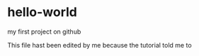 # hello-world
my first project on github

This file hast been edited by me because the tutorial told me to 
